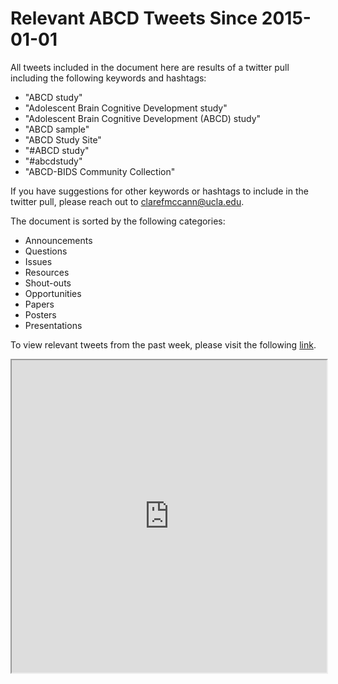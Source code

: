 # Relevant ABCD Tweets Since 2015-01-01

All tweets included in the document here are results of a twitter pull including the following keywords and hashtags:
  * "ABCD study"
  * "Adolescent Brain Cognitive Development study"
  * "Adolescent Brain Cognitive Development (ABCD) study"
  * "ABCD sample"
  * "ABCD Study Site"
  * "#ABCD study"
  * "#abcdstudy"
  * "ABCD-BIDS Community Collection"

If you have suggestions for other keywords or hashtags to include in the twitter pull, please reach out to clarefmccann@ucla.edu.

The document is sorted by the following categories:
  * Announcements
  * Questions
  * Issues
  * Resources
  * Shout-outs
  * Opportunities
  * Papers
  * Posters
  * Presentations

To view relevant tweets from the past week, please visit the following [link](https://now-i-know-my-abcd.github.io/docs/recent_tweets.html).

<div>
  <iframe
  style = "width:100%; height:500px; overflow:auto;""
  src="https://docs.google.com/spreadsheets/d/1MWnxlzIEpcCQTe3aW3cfmuwJhDoS8MPRUbJ_71n2A94/edit?usp=sharing">
  </iframe>
</div>
